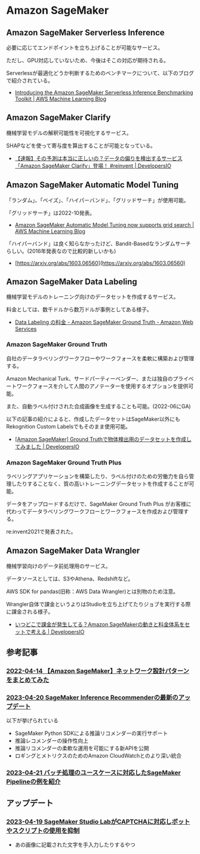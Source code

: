 # Amazon SageMaker

## Amazon SageMaker Serverless Inference

必要に応じてエンドポイントを立ち上げることが可能なサービス。

ただし、GPU対応していないため、今後はそこの対応が期待される。

Serverlessが最適化どうか判断するためのベンチマークについて、以下のブログで紹介されている。

- [Introducing the Amazon SageMaker Serverless Inference Benchmarking Toolkit | AWS Machine Learning Blog](https://aws.amazon.com/jp/blogs/machine-learning/introducing-the-amazon-sagemaker-serverless-inference-benchmarking-toolkit/)

## Amazon SageMaker Clarify

機械学習モデルの解釈可能性を可視化するサービス。

SHAPなどを使って寄与度を算出することが可能となっている。

- [【速報】その予測は本当に正しいの？データの偏りを検出するサービス「Amazon SageMaker Clarify」登場！ #reinvent | DevelopersIO](https://dev.classmethod.jp/articles/breaking-amazon-sagemaker-clarify/)

## Amazon SageMaker Automatic Model Tuning

「ランダム」、「ベイズ」、「ハイパーバンド」、「グリッドサーチ」が使用可能。

「グリッドサーチ」は2022-10発表。

- [Amazon SageMaker Automatic Model Tuning now supports grid search | AWS Machine Learning Blog](https://aws.amazon.com/jp/blogs/machine-learning/amazon-sagemaker-automatic-model-tuning-now-supports-grid-search/)

「ハイパーバンド」は良く知らなかったけど、Bandit-Basedなランダムサーチらしい。(2016年発表なので比較的新しいかも)

- [https://arxiv.org/abs/1603.06560](https://arxiv.org/abs/1603.06560)

## Amazon SageMaker Data Labeling

機械学習モデルのトレーニング向けのデータセットを作成するサービス。

料金としては、数千ドルから数万ドルが事例としてある様子。

- [Data Labeling の料金 - Amazon SageMaker Ground Truth - Amazon Web Services](https://aws.amazon.com/jp/sagemaker/data-labeling/pricing/?nc=sn&loc=3)

### Amazon SageMaker Ground Truth

自社のデータラベリングワークフローやワークフォースを柔軟に構築および管理する。

Amazon Mechanical Turk、サードパーティーベンダー、または独自のプライベートワークフォースを介して人間のアノテーターを使用するオプションを提供可能。

また、自動ラベル付けされた合成画像を生成することも可能。(2022-06にGA)

以下の記事の紹介によると、作成したデータセットはSageMaker以外にもRekognition Custom Labelsでもそのまま使用可能。

- [[Amazon SageMaker] Ground Truthで物体検出用のデータセットを作成してみました | DevelopersIO](https://dev.classmethod.jp/articles/amazon-sagemaker-ground-truth-create-dataset/)

### Amazon SageMaker Ground Truth Plus

ラベリングアプリケーションを構築したり、ラベル付けのための労働力を自ら管理したりすることなく、質の高いトレーニングデータセットを作成することが可能。

データをアップロードするだけで、SageMaker Ground Truth Plus がお客様に代わってデータラベリングワークフローとワークフォースを作成および管理する。

re:invent2021で発表された。

## Amazon SageMaker Data Wrangler

機械学習向けのデータ前処理用のサービス。

データソースとしては、S3やAthena、Redshiftなど。

AWS SDK for pandas(旧称：AWS Data Wrangler)とは別物のため注意。

Wrangler自体で課金というよりはStudioを立ち上げてたりジョブを実行する際に課金される様子。

- [いつどこで課金が発生してる？Amazon SageMakerの動きと料金体系をセットで考える | DevelopersIO](https://dev.classmethod.jp/articles/sagemaker-pricing/)

## 参考記事

### [2022-04-14 【Amazon SageMaker】ネットワーク設計パターンをまとめてみた](https://dev.classmethod.jp/articles/sagemaker-network-vpc-architecture-2022-04/)

### [2023-04-20 SageMaker Inference Recommenderの最新のアップデート](https://aws.amazon.com/jp/about-aws/whats-new/2023/04/general-availability-amazon-codecatalyst/)

以下が挙げられている

- SageMaker Python SDKによる推論リコメンダーの実行サポート
- 推論レコメンダーの操作性向上
- 推論リコメンダーの柔軟な運用を可能にする新APIを公開
- ロギングとメトリクスのためのAmazon CloudWatchとのより深い統合

### [2023-04-21 バッチ処理のユースケースに対応したSageMaker Pipelineの例を紹介](https://aws.amazon.com/jp/blogs/machine-learning/create-sagemaker-pipelines-for-training-consuming-and-monitoring-your-batch-use-cases/)

## アップデート

### [2023-04-19 SageMaker Studio LabがCAPTCHAに対応しボットやスクリプトの使用を抑制](https://aws.amazon.com/jp/about-aws/whats-new/2023/04/amazon-sagemaker-studiolab-combats-bots-captcha/)

- あの画像に記載された文字を手入力したりするやつ